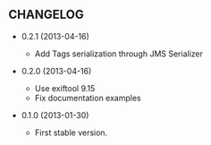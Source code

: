 CHANGELOG
---------

* 0.2.1 (2013-04-16)

  * Add Tags serialization through JMS Serializer

* 0.2.0 (2013-04-16)

  * Use exiftool 9.15
  * Fix documentation examples

* 0.1.0 (2013-01-30)

  * First stable version.
